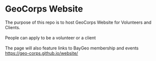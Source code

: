 # GeoCorps Website

The purpose of this repo is to host GeoCorps Website for Volunteers and Clients. 
<br><br>
People can apply to be a volunteer or a client
<br><br>
The page will also feature links to BayGeo membership and events
<a href="https://geo-corps.github.io/website/">https://geo-corps.github.io/website/</a>
